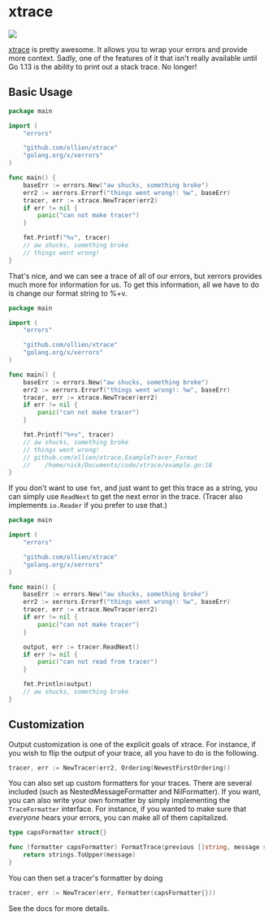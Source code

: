# xtrace

[![](https://godoc.org/github.com/ollien/xtrace?status.svg)](http://godoc.org/github.com/ollien/xtrace)

[xtrace](https://godoc.org/golang.org/x/xerrors) is pretty awesome. It allows you to wrap your errors and provide more context. Sadly, one of the features of it that isn't really available until Go 1.13 is the ability to print out a stack trace. No longer!

## Basic Usage

```go
package main

import (
	"errors"

	"github.com/ollien/xtrace"
	"golang.org/x/xerrors"
)

func main() {
	baseErr := errors.New("aw shucks, something broke")
	err2 := xerrors.Errorf("things went wrong!: %w", baseErr)
	tracer, err := xtrace.NewTracer(err2)
	if err != nil {
		panic("can not make tracer")
	}

	fmt.Printf("%v", tracer)
	// aw shucks, something broke
	// things went wrong!
}
```

That's nice, and we can see a trace of all of our errors, but xerrors provides much more for information for us. To get this information, all we have to do is change our format string to %+v.

```go
package main

import (
	"errors"

	"github.com/ollien/xtrace"
	"golang.org/x/xerrors"
)

func main() {
	baseErr := errors.New("aw shucks, something broke")
	err2 := xerrors.Errorf("things went wrong!: %w", baseErr)
	tracer, err := xtrace.NewTracer(err2)
	if err != nil {
		panic("can not make tracer")
	}

	fmt.Printf("%+v", tracer)
	// aw shucks, something broke
	// things went wrong!
	// github.com/ollien/xtrace.ExampleTracer_Format
	//    /home/nick/Documents/code/xtrace/example.go:18
}
```

If you don't want to use `fmt`, and just want to get this trace as a string, you can simply use `ReadNext` to get the next error in the trace. (Tracer also implements `io.Reader` if you prefer to use that.)

```go
package main

import (
	"errors"

	"github.com/ollien/xtrace"
	"golang.org/x/xerrors"
)

func main() {
	baseErr := errors.New("aw shucks, something broke")
	err2 := xerrors.Errorf("things went wrong!: %w", baseErr)
	tracer, err := xtrace.NewTracer(err2)
	if err != nil {
		panic("can not make tracer")
	}

	output, err := tracer.ReadNext()
	if err != nil {
		panic("can not read from tracer")
	}

	fmt.Println(output)
	// aw shucks, something broke
}
```

## Customization

Output customization is one of the explicit goals of xtrace. For instance, if you wish to flip the output of your trace, all you have to do is the following.
```go
tracer, err := NewTracer(err2, Ordering(NewestFirstOrdering))
```

You can also set up custom formatters for your traces. There are several included (such as NestedMessageFormatter and NilFormatter). If you want, you can also write your own formatter by simply implementing the `TraceFormatter` interface. For instance, if you wanted to make sure that _everyone_ hears your errors, you can make all of them capitalized.

```go
type capsFormatter struct{}

func (formatter capsFormatter) FormatTrace(previous []string, message string) string {
	return strings.ToUpper(message)
}
```

You can then set a tracer's formatter by doing
```go
tracer, err := NewTracer(err, Formatter(capsFormatter{}))
```


See the docs for more details.